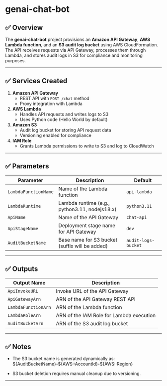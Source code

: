 # genai-chat-bot 

## ✅ Overview
The **genai-chat-bot** project provisions an **Amazon API Gateway**, **AWS Lambda function**, and an **S3 audit log bucket** using AWS CloudFormation.  
The API receives requests via API Gateway, processes them through Lambda, and stores audit logs in S3 for compliance and monitoring purposes.

---

## ✅ Services Created
1. **Amazon API Gateway**
   - REST API with `POST /chat` method
   - Proxy integration with Lambda
2. **AWS Lambda**
   - Handles API requests and writes logs to S3
   - Uses Python code (Hello World by default)
3. **Amazon S3**
   - Audit log bucket for storing API request data
   - Versioning enabled for compliance
4. **IAM Role**
   - Grants Lambda permissions to write to S3 and log to CloudWatch

---

## ✅ Parameters
| Parameter             | Description                                      | Default               |
|----------------------|--------------------------------------------------|----------------------|
| `LambdaFunctionName` | Name of the Lambda function                     | `api-lambda`         |
| `LambdaRuntime`      | Lambda runtime (e.g., python3.11, nodejs18.x)  | `python3.11`         |
| `ApiName`            | Name of the API Gateway                        | `chat-api`           |
| `ApiStageName`       | Deployment stage name for API Gateway          | `dev`                |
| `AuditBucketName`    | Base name for S3 bucket (suffix will be added) | `audit-logs-bucket`  |

---

## ✅ Outputs
| Output Name           | Description                                    |
|----------------------|-----------------------------------------------|
| `ApiInvokeURL`       | Invoke URL of the API Gateway                |
| `ApiGatewayArn`      | ARN of the API Gateway REST API              |
| `LambdaFunctionArn`  | ARN of the Lambda function                   |
| `LambdaRoleArn`      | ARN of the IAM Role for Lambda execution     |
| `AuditBucketArn`     | ARN of the S3 audit log bucket               |

---

## ✅ Notes
- The S3 bucket name is generated dynamically as:  
\${AuditBucketName}-\${AWS::AccountId}-\${AWS::Region}

- S3 bucket deletion requires manual cleanup due to versioning.

---
